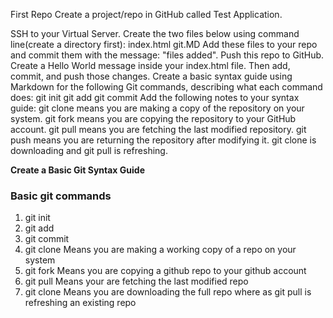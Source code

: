 First Repo
Create a project/repo in GitHub called Test Application.

SSH to your Virtual Server.
Create the two files below using command line(create a directory first):
index.html
git.MD
Add these files to your repo and commit them with the message: "files added".
Push this repo to GitHub.
Create a Hello World message inside your index.html file. Then add, commit, and push those changes.
Create a basic syntax guide using Markdown for the following Git commands, describing what each command does:
git init
git add
git commit
Add the following notes to your syntax guide:
git clone means you are making a copy of the repository on your system.
git fork means you are copying the repository to your GitHub account.
git pull means you are fetching the last modified repository.
git push means you are returning the repository after modifying it.
git clone is downloading and git pull is refreshing.

**Create a Basic Git Syntax Guide**


### Basic git commands
1) git init
2) git add 
3) git commit
4) git clone  Means you are making a working copy of a repo on your system
5) git fork Means you are copying a github repo to your github account
6) git pull  Means your are fetching the last modified repo
7) git clone Means you are  downloading the full repo  where as git pull is refreshing an existing  repo

 
